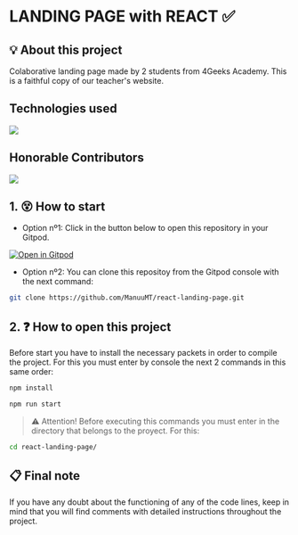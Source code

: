# LANDING PAGE with REACT ✅


## 💡 About this project


Colaborative landing page made by 2 students from 4Geeks Academy. This is a faithful copy of our teacher's website.  



## Technologies used


![](https://i.imgur.com/z6iuNDI.png)


## Honorable Contributors


![](https://i.imgur.com/yHDBZFw.png)


## 1. 😵 How to start


- Option nº1: Click in the button below to open this repository in your Gitpod.


[![Open in Gitpod](https://gitpod.io/button/open-in-gitpod.svg)](https://github.com/ManuuMT/react-landing-page.git)


- Option nº2: You can clone this repositoy from the Gitpod console with the next command:

```sh
git clone https://github.com/ManuuMT/react-landing-page.git
```


## 2. ❓ How to open this project


Before start you have to install the necessary packets in order to compile the project. For this you must enter by console the next 2 commands in this same order: 


```sh
npm install

```

```sh
npm run start
```

> ⚠ Attention! Before executing this commands you must enter in the directory that belongs to the proyect. For this:

```sh
cd react-landing-page/
```


## 📋 Final note

If you have any doubt about the functioning of any of the code lines, keep in mind that you will find comments with detailed instructions throughout the project.

